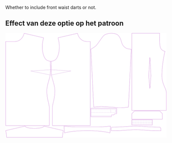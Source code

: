 
Whether to include front waist darts or not.


## Effect van deze optie op het patroon
![This image shows the effect of this option by superimposing several variants that have a different value for this option](simone_frontdarts_sample.svg "Effect of this option on the pattern")
